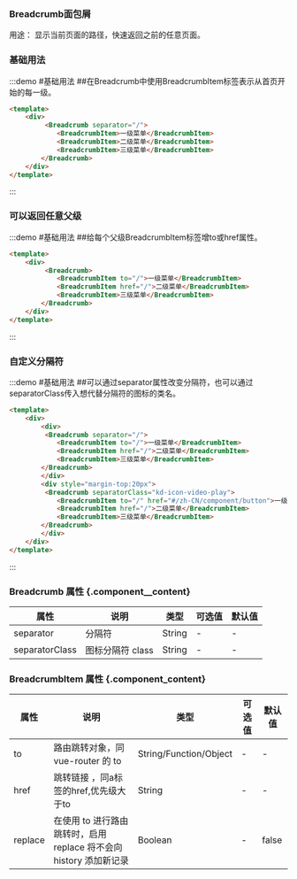 ### Breadcrumb面包屑
 用途： 显示当前页面的路径，快速返回之前的任意页面。
### 基础用法
:::demo #基础用法 ##在Breadcrumb中使用BreadcrumbItem标签表示从首页开始的每一级。

```html
<template>
    <div>
         <Breadcrumb separator="/">
            <BreadcrumbItem>一级菜单</BreadcrumbItem>
            <BreadcrumbItem>二级菜单</BreadcrumbItem>
            <BreadcrumbItem>三级菜单</BreadcrumbItem>
        </Breadcrumb>
    </div>
</template>
```
:::
### 可以返回任意父级
:::demo #基础用法 ##给每个父级BreadcrumbItem标签增to或href属性。

```html
<template>
    <div>
         <Breadcrumb>
            <BreadcrumbItem to="/">一级菜单</BreadcrumbItem>
            <BreadcrumbItem href="/">二级菜单</BreadcrumbItem>
            <BreadcrumbItem>三级菜单</BreadcrumbItem>
        </Breadcrumb>
    </div>
</template>
```
:::
### 自定义分隔符
:::demo #基础用法 ##可以通过separator属性改变分隔符，也可以通过separatorClass传入想代替分隔符的图标的类名。

```html
<template>
    <div>
        <div>
         <Breadcrumb separator="/">
            <BreadcrumbItem to="/">一级菜单</BreadcrumbItem>
            <BreadcrumbItem href="/">二级菜单</BreadcrumbItem>
            <BreadcrumbItem>三级菜单</BreadcrumbItem>
        </Breadcrumb>
        </div>
        <div style="margin-top:20px">
         <Breadcrumb separatorClass="kd-icon-video-play">
            <BreadcrumbItem to="/" href="#/zh-CN/component/button">一级菜单</BreadcrumbItem>
            <BreadcrumbItem href="/">二级菜单</BreadcrumbItem>
            <BreadcrumbItem>三级菜单</BreadcrumbItem>
        </Breadcrumb>
        </div>
    </div>
</template>
```
:::

### Breadcrumb 属性 {.component__content}
| 属性      | 说明    | 类型      | 可选值       | 默认值   |
|---------- |-------- |---------- |-------------  |-------- |
| separator | 分隔符   | String    |      -        |   -     |
|separatorClass | 图标分隔符 class  |  String | -     | - |


### BreadcrumbItem 属性 {.component_content}
| 属性      | 说明    | 类型      | 可选值       | 默认值   |
|---------- |-------- |---------- |-------------  |-------- |
|  to       |路由跳转对象，同 vue-router 的 to| String/Function/Object | - | - |
| href     |  跳转链接  ，同a标签的href,优先级大于to  | String | - |- |
| replace | 在使用 to 进行路由跳转时，启用 replace 将不会向 history 添加新记录 | Boolean | - |false